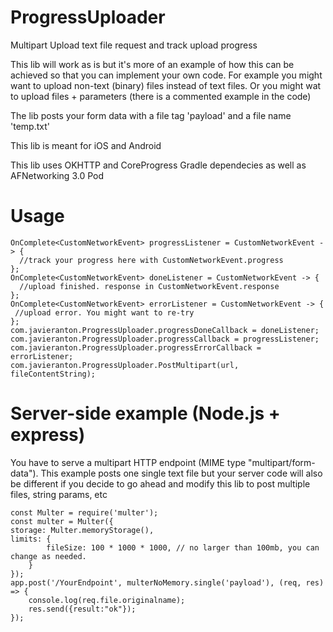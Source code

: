 # ProgressUploader
Multipart Upload text file request and track upload progress

This lib will work as is but it's more of an example of how this can be achieved so that you can implement your own code. For example you might want to upload non-text (binary) files instead of text files. Or you might wat to upload files + parameters (there is a commented example in the code)

The lib posts your form data with a file tag 'payload' and a file name 'temp.txt'

This lib is meant for iOS and Android

This lib uses OKHTTP and CoreProgress Gradle dependecies as well as AFNetworking 3.0 Pod
# Usage
    OnComplete<CustomNetworkEvent> progressListener = CustomNetworkEvent -> {   
      //track your progress here with CustomNetworkEvent.progress
    };
    OnComplete<CustomNetworkEvent> doneListener = CustomNetworkEvent -> {   
      //upload finished. response in CustomNetworkEvent.response
    };
    OnComplete<CustomNetworkEvent> errorListener = CustomNetworkEvent -> {   
     //upload error. You might want to re-try
    };
    com.javieranton.ProgressUploader.progressDoneCallback = doneListener;
    com.javieranton.ProgressUploader.progressCallback = progressListener;
    com.javieranton.ProgressUploader.progressErrorCallback = errorListener;
    com.javieranton.ProgressUploader.PostMultipart(url, fileContentString);
# Server-side example (Node.js + express)
You have to serve a multipart HTTP endpoint (MIME type "multipart/form-data"). This example posts one single text file but your server code will also be different if you decide to go ahead and modify this lib to post multiple files, string params, etc

    const Multer = require('multer');
    const multer = Multer({
    storage: Multer.memoryStorage(),
    limits: {
            fileSize: 100 * 1000 * 1000, // no larger than 100mb, you can change as needed.
        }
    });
    app.post('/YourEndpoint', multerNoMemory.single('payload'), (req, res) => {
        console.log(req.file.originalname);
        res.send({result:"ok"});
    });
